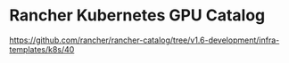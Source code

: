 # Rancher Kubernetes GPU Catalog

https://github.com/rancher/rancher-catalog/tree/v1.6-development/infra-templates/k8s/40
